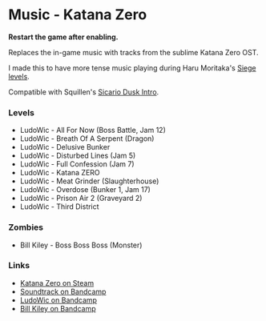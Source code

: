 # Music - Katana Zero

__Restart the game after enabling.__

Replaces the in-game music with tracks from the sublime Katana Zero OST.

I made this to have more tense music playing during Haru Moritaka's [Siege levels](https://steamcommunity.com/workshop/filedetails/?id=1880985703).

Compatible with Squillen's [Sicario Dusk Intro](https://steamcommunity.com/sharedfiles/filedetails/?id=1926255585).


### Levels

- LudoWic - All For Now (Boss Battle, Jam 12)
- LudoWic - Breath Of A Serpent (Dragon)
- LudoWic - Delusive Bunker
- LudoWic - Disturbed Lines (Jam 5)
- LudoWic - Full Confession (Jam 7)
- LudoWic - Katana ZERO
- LudoWic - Meat Grinder (Slaughterhouse)
- LudoWic - Overdose (Bunker 1, Jam 17)
- LudoWic - Prison Air 2 (Graveyard 2)
- LudoWic - Third District

### Zombies

- Bill Kiley - Boss Boss Boss (Monster)

### Links

- [Katana Zero on Steam](https://store.steampowered.com/app/460950/Katana_ZERO/)
- [Soundtrack on Bandcamp](https://wicrecordings.bandcamp.com/album/katana-zero-original-soundtrack)
- [LudoWic on Bandcamp](http://ludowic.bandcamp.com/)
- [Bill Kiley on Bandcamp](https://billkiley.bandcamp.com/)
